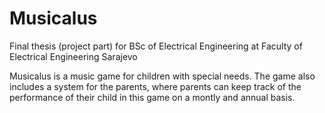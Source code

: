 # Musicalus
Final thesis (project part) for BSc of Electrical Engineering at Faculty of Electrical Engineering Sarajevo
  
Musicalus is a music game for children with special needs. The game also includes a system for the parents, where parents can keep track of the performance of their child in this game on a montly and annual basis.
